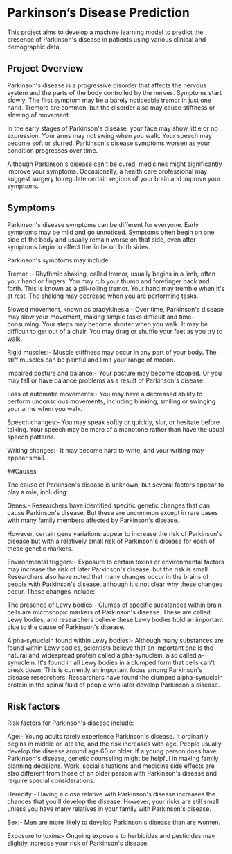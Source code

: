 # Parkinson’s Disease Prediction

This project aims to develop a machine learning model to predict the presence of Parkinson's disease in patients using various clinical and demographic data.

## Project Overview

Parkinson's disease is a progressive disorder that affects the nervous system and the parts of the body controlled by the nerves. Symptoms start slowly. The first symptom may be a barely noticeable tremor in just one hand. Tremors are common, but the disorder also may cause stiffness or slowing of movement.

In the early stages of Parkinson's disease, your face may show little or no expression. Your arms may not swing when you walk. Your speech may become soft or slurred. Parkinson's disease symptoms worsen as your condition progresses over time.

Although Parkinson's disease can't be cured, medicines might significantly improve your symptoms. Occasionally, a health care professional may suggest surgery to regulate certain regions of your brain and improve your symptoms.

## Symptoms

Parkinson's disease symptoms can be different for everyone. Early symptoms may be mild and go unnoticed. Symptoms often begin on one side of the body and usually remain worse on that side, even after symptoms begin to affect the limbs on both sides.

Parkinson's symptoms may include:

Tremor :- 
    Rhythmic shaking, called tremor, usually begins in a limb, often your hand or fingers. You may rub your thumb and forefinger back and forth. This is known as a pill-rolling tremor.       Your hand may tremble when it's at rest. The shaking may decrease when you are performing tasks.
    
Slowed movement, known as bradykinesia:-
    Over time, Parkinson's disease may slow your movement, making simple tasks difficult and time-consuming. Your steps may become shorter when you walk. It may be difficult to get out       of a chair. You may drag or shuffle your feet as you try to walk.
    
Rigid muscles:-
    Muscle stiffness may occur in any part of your body. The stiff muscles can be painful and limit your range of motion.
    
Impaired posture and balance:-
    Your posture may become stooped. Or you may fall or have balance problems as a result of Parkinson's disease.
    
Loss of automatic movements:-
    You may have a decreased ability to perform unconscious movements, including blinking, smiling or swinging your arms when you walk.
    
Speech changes:-
    You may speak softly or quickly, slur, or hesitate before talking. Your speech may be more of a monotone rather than have the usual speech patterns.
    
Writing changes:-
    It may become hard to write, and your writing may appear small.

##Causes

The cause of Parkinson's disease is unknown, but several factors appear to play a role, including:

Genes:-
    Researchers have identified specific genetic changes that can cause Parkinson's disease. But these are uncommon except in rare cases with many family members affected by Parkinson's      disease.

However, certain gene variations appear to increase the risk of Parkinson's disease but with a relatively small risk of Parkinson's disease for each of these genetic markers.

Environmental triggers:-
    Exposure to certain toxins or environmental factors may increase the risk of later Parkinson's disease, but the risk is small.
    Researchers also have noted that many changes occur in the brains of people with Parkinson's disease, although it's not clear why these changes occur. These changes include:

The presence of Lewy bodies:-
    Clumps of specific substances within brain cells are microscopic markers of Parkinson's disease. These are called Lewy bodies, and researchers believe these Lewy bodies hold an           important clue to the cause of Parkinson's disease.
    
Alpha-synuclein found within Lewy bodies:-
    Although many substances are found within Lewy bodies, scientists believe that an important one is the natural and widespread protein called alpha-synuclein, also called a-synuclein.     It's found in all Lewy bodies in a clumped form that cells can't break down. This is currently an important focus among Parkinson's disease researchers. Researchers have found the       clumped alpha-synuclein protein in the spinal fluid of people who later develop Parkinson's disease.

## Risk factors

Risk factors for Parkinson's disease include:

Age:-
    Young adults rarely experience Parkinson's disease. It ordinarily begins in middle or late life, and the risk increases with age. People usually develop the disease around age 60 or      older. If a young person does have Parkinson's disease, genetic counseling might be helpful in making family planning decisions. Work, social situations and medicine side effects are     also different from those of an older person with Parkinson's disease and require special considerations.

Heredity:-
    Having a close relative with Parkinson's disease increases the chances that you'll develop the disease. However, your risks are still small unless you have many relatives in your         family with Parkinson's disease.
    
Sex:- 
    Men are more likely to develop Parkinson's disease than are women.

Exposure to toxins:-
    Ongoing exposure to herbicides and pesticides may slightly increase your risk of Parkinson's disease.
